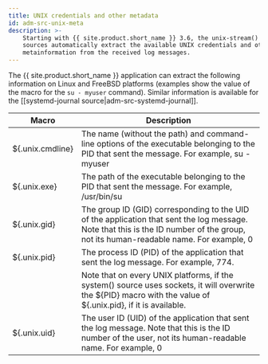 ```yaml
---
title: UNIX credentials and other metadata
id: adm-src-unix-meta
description: >-
    Starting with {{ site.product.short_name }} 3.6, the unix-stream() and unix-dgram()
    sources automatically extract the available UNIX credentials and other
    metainformation from the received log messages.
---
```


The {{ site.product.short_name }} application can extract the following information on 
Linux and FreeBSD platforms (examples show the value of the macro for the `su - myuser`
command). Similar information is available for the
[[systemd-journal source|adm-src-systemd-journal]].  

| Macro             | Description                                     |
|---|---|
| ${.unix.cmdline} | The name (without the path) and command-line options of the executable belonging to the PID that sent the message. For example, su - myuser |
| ${.unix.exe}     | The path of the executable belonging to the PID that sent the message. For example, /usr/bin/su |
| ${.unix.gid}     | The group ID (GID) corresponding to the UID of the application that sent the log message. Note that this is the ID number of the group, not its human-readable name. For example, 0         |
| ${.unix.pid}     | The process ID (PID) of the application that sent the log message. For example, 774.         |
|                   | Note that on every UNIX platforms, if the system() source uses sockets, it will overwrite the ${PID} macro with the value of ${.unix.pid}, if it is available. |
| ${.unix.uid}     | The user ID (UID) of the application that sent the log message. Note that this is the ID number of the user, not its human-readable name. For example, 0     |
